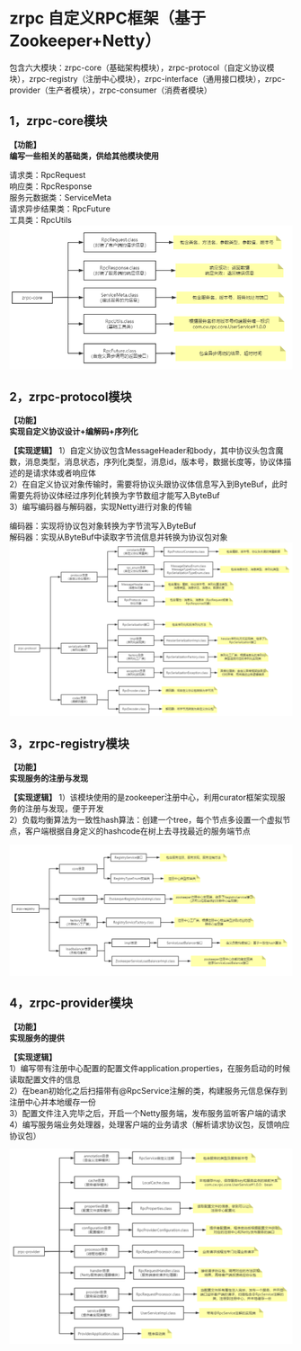 # zrpc 自定义RPC框架（基于Zookeeper+Netty）
包含六大模块：zrpc-core（基础架构模块），zrpc-protocol（自定义协议模块），zrpc-registry（注册中心模块），zrpc-interface（通用接口模块），zrpc-provider（生产者模块），zrpc-consumer（消费者模块）

## 1，zrpc-core模块
**【功能】**  
**编写一些相关的基础类，供给其他模块使用**  
  
请求类：RpcRequest  
响应类：RpcResponse  
服务元数据类：ServiceMeta  
请求异步结果类：RpcFuture  
工具类：RpcUtils  
![image](https://github.com/xiaoguaishou520/zrpc/blob/master/images/zrpc-core.png)

## 2，zrpc-protocol模块
**【功能】**  
**实现自定义协议设计+编解码+序列化**  
  
**【实现逻辑】**
1）自定义协议包含MessageHeader和body，其中协议头包含魔数，消息类型，消息状态，序列化类型，消息id，版本号，数据长度等，协议体描述的是请求体或者响应体  
2）在自定义协议对象传输时，需要将协议头跟协议体信息写入到ByteBuf，此时需要先将协议体经过序列化转换为字节数组才能写入ByteBuf  
3）编写编码器与解码器，实现Netty进行对象的传输  
  
编码器：实现将协议包对象转换为字节流写入ByteBuf  
解码器：实现从ByteBuf中读取字节流信息并转换为协议包对象  
![image](https://github.com/xiaoguaishou520/zrpc/blob/master/images/zrpc-protocol.png)  

## 3，zrpc-registry模块
**【功能】**  
**实现服务的注册与发现**  
  
**【实现逻辑】**
1）该模块使用的是zookeeper注册中心，利用curator框架实现服务的注册与发现，便于开发  
2）负载均衡算法为一致性hash算法：创建一个tree，每个节点多设置一个虚拟节点，客户端根据自身定义的hashcode在树上去寻找最近的服务端节点  

![image](https://github.com/xiaoguaishou520/zrpc/blob/master/images/zrpc-registry.png)
  
## 4，zrpc-provider模块
**【功能】**  
**实现服务的提供**  
  
**【实现逻辑】**  
1）编写带有注册中心配置的配置文件application.properties，在服务启动的时候读取配置文件的信息  
2）在bean初始化之后扫描带有@RpcService注解的类，构建服务元信息保存到注册中心并本地缓存一份  
3）配置文件注入完毕之后，开启一个Netty服务端，发布服务监听客户端的请求  
4）编写服务端业务处理器，处理客户端的业务请求（解析请求协议包，反馈响应协议包）  
  
![image](https://github.com/xiaoguaishou520/zrpc/blob/master/images/zrpc-provider.png)




